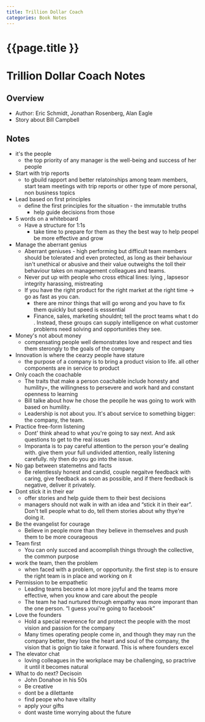 ```yaml
---
title: Trillion Dollar Coach
categories: Book Notes
---
```


# {{page.title }}

# Trillion Dollar Coach Notes

## Overview

* Author: Eric Schmidt, Jonathan Rosenberg, Alan Eagle
* Story about Bill Campbell

## Notes

* it's the people
    * the top priority of any manager is the well-being and success of her people
* Start with trip reports
    * to gbuild rapport and better relatoinships among team members, start team meetings with trip reports or other type of more personal, non business topics
* Lead based on first principles
    * define the first principles for the situation - the immutable truths
        * help guide decisions from those
* 5 words on a whiteboard
    * Have a structure for 1:1s
        * take time to prepare for them as they the best way to help peopel be more effective and grow
* Manage the aberrant genius
    * Aberrant geniuses - high  performing but difficult team members should be tolerated and even protected, as long as their behaviour isn't unethical or abusive and their value outweighs the toll their behaviour takes on management colleagues and teams.
    * Never put up with people who cross ethical lines: lying , lapsesor integrity harassing, mistreating
    * If you have the right product for the right market at the right time → go as fast as you can.
        * there are minor things that will go wrong and you have to fix them quickly but speed is esssential
        * Finance, sales, marketing shouldnt; tell the proct teams what t do . Instead, these groups can supply intelligence on what customer problems need solving and opportunities they see.
* Money's not about money
    * compensating people well demonstrates love and respect and ties them sterongly to the goals of the company
* Innovation is where the cearzy people have stature
    * the purpose of a company is to bring a product vision to life. all other components are in service to product
* Only coach the coachable
    * The traits that make a person coachable include honesty  and humility=, the willingness to persevere and work hard and constant openness to learning
    * Bill talke about how he chose the peoplle he was going to work with based on humility.
    * Leadership is not about you. It's about service to something bigger: the company, the team.
* Practice free-form listening
    * Dont' think ahead to what you're going to say next. And ask questions to get to the real issues
    * Imporanta is to pay careful attention to the person your'e dealing with. give them your full undivided attention, really listening carefully. nly then do you go into the issue.
* No gap between statemetns and facts
    * Be relentlessly honest and candid, couple negaitve feedback with caring, give feedback as soon as possible, and if there feedback is negative, deliver it privately.
* Dont stick it in their ear
    * offer stories and help guide them to their best decisions
    * managers should not walk in with an idea and “stick it in their ear”. Don't tell people what to do, tell them stories about why thye're doing it.
* Be the evangelist for courage
    * Believe in people more than they believe in themselves and push them to be more courageous
* Team first
    * You can only succed and acoomplish things through the collective, the common purpose
* work the team, then the problem
    * when faced with a problem, or opportunity. the first step is to ensure the right team is in place and working on it
* Permission to be empathetic
    * Leading teams become a lot more joyful and the teams more effective, when you know and care about the people
    * The team he had nurtured through empathy was more imporant than the one person. “I guess youi're going to facebook”
* Love the founders
    * Hold a special reverence for and protect the people with the most vision and passion for the company
    * Many times operating people come in, and though they may run the company better, they lose the heart and soul of the company, the vision that is goign tio take it forward. This is where founders excel
* The elevator chat
    * loving colleagues in the workplace may be challenging, so practrive it until it becomes natural
* What to do next? Decisoin
    * John Donahoe in his 50s
    * Be creative
    * dont be a dilettante
    * find peope who have vitality
    * apply your gifts
    * dont waste time worrying about the future
